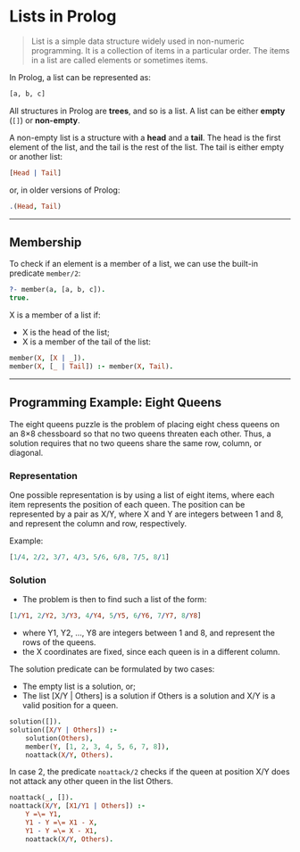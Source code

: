 # Lists in Prolog

> List is a simple data structure widely used in non-numeric programming. It is a collection of items in a particular order. The items in a list are called elements or sometimes items.

In Prolog, a list can be represented as:

```prolog
[a, b, c]
```

All structures in Prolog are **trees**, and so is a list. A list can be either **empty** (`[]`) or **non-empty**.

A non-empty list is a structure with a **head** and a **tail**. The head is the first element of the list, and the tail is the rest of the list. The tail is either empty or another list:

```prolog
[Head | Tail]
```

or, in older versions of Prolog:

```prolog
.(Head, Tail)
```

---

## Membership

To check if an element is a member of a list, we can use the built-in predicate `member/2`:

```prolog
?- member(a, [a, b, c]).
true.
```

X is a member of a list if:

* X is the head of the list;
* X is a member of the tail of the list:

```prolog
member(X, [X | _]).
member(X, [_ | Tail]) :- member(X, Tail).
```


---

## Programming Example: Eight Queens

The eight queens puzzle is the problem of placing eight chess queens on an 8×8 chessboard so that no two queens threaten each other. Thus, a solution requires that no two queens share the same row, column, or diagonal.

### Representation

One possible representation is by using a list of eight items, where each item represents the position of each queen. The position can be represented by a pair as X/Y, where X and Y are integers between 1 and 8, and represent the column and row, respectively.

Example:

```prolog
[1/4, 2/2, 3/7, 4/3, 5/6, 6/8, 7/5, 8/1]
```

### Solution

* The problem is then to find such a list of the form:

```prolog
[1/Y1, 2/Y2, 3/Y3, 4/Y4, 5/Y5, 6/Y6, 7/Y7, 8/Y8]
```

* where Y1, Y2, ..., Y8 are integers between 1 and 8, and represent the rows of the queens.
* the X coordinates are fixed, since each queen is in a different column.

The solution predicate can be formulated by two cases:
* The empty list is a solution, or;
* The list [X/Y | Others] is a solution if Others is a solution and X/Y is a valid position for a queen.

```prolog
solution([]).
solution([X/Y | Others]) :- 
    solution(Others), 
    member(Y, [1, 2, 3, 4, 5, 6, 7, 8]),
    noattack(X/Y, Others).
```

In case 2, the predicate `noattack/2` checks if the queen at position X/Y does not attack any other queen in the list Others.

```prolog
noattack(_, []).
noattack(X/Y, [X1/Y1 | Others]) :- 
    Y =\= Y1, 
    Y1 - Y =\= X1 - X, 
    Y1 - Y =\= X - X1, 
    noattack(X/Y, Others).
```